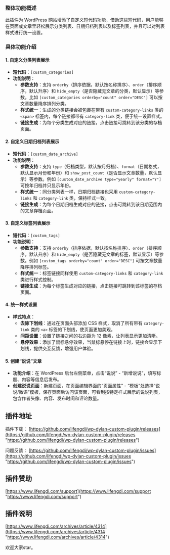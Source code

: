 ### 整体功能概述
此插件为 WordPress 网站增添了自定义短代码功能，借助这些短代码，用户能够在页面或文章里轻松展示分类列表、日期归档列表以及标签列表，并且可以对列表样式进行统一设置。

### 具体功能介绍

#### 1. 自定义分类列表展示
- **短代码**：`[custom_categories]`
- **功能说明**：
    - **参数支持**：支持 `orderby`（排序依据，默认按名称排序）、`order`（排序顺序，默认升序）和 `hide_empty`（是否隐藏无文章的分类，默认显示）等参数。比如 `[custom_categories orderby="count" order="DESC"]` 可以按文章数量降序排列分类。
    - **样式统一**：生成的分类链接会被包裹在带有 `custom-category-links` 类的 `<span>` 标签内，每个链接都带有 `category-link` 类，便于统一设置样式。
    - **链接生成**：为每个分类生成对应的链接，点击链接可跳转到该分类的存档页面。

#### 2. 自定义日期归档列表展示
- **短代码**：`[custom_date_archive]`
- **功能说明**：
    - **参数支持**：支持 `type`（归档类型，默认按月归档）、`format`（日期格式，默认显示月份和年份）和 `show_post_count`（是否显示文章数量，默认显示）等参数。例如 `[custom_date_archive type="yearly" format="Y"]` 可按年归档并只显示年份。
    - **样式统一**：同分类列表一样，日期归档链接也采用 `custom-category-links` 和 `category-link` 类，保持样式一致。
    - **链接生成**：为每个日期归档生成对应的链接，点击可跳转到该日期范围内的文章存档页面。

#### 3. 自定义标签列表展示
- **短代码**：`[custom_tags]`
- **功能说明**：
    - **参数支持**：支持 `orderby`（排序依据，默认按名称排序）、`order`（排序顺序，默认升序）和 `hide_empty`（是否隐藏无文章的标签，默认显示）等参数。例如 `[custom_tags orderby="count" order="DESC"]` 可按文章数量降序排列标签。
    - **样式统一**：标签链接同样使用 `custom-category-links` 和 `category-link` 类进行样式控制。
    - **链接生成**：为每个标签生成对应的链接，点击链接可跳转到该标签的存档页面。

#### 4. 统一样式设置
- **样式特点**：
    - **去除下划线**：通过在页面头部添加 CSS 样式，取消了所有带有 `category-link` 类的 `<a>` 标签的下划线，使页面更加美观。
    - **间距设置**：设置了链接之间的右边距为 12 像素，让列表显示更加清晰。
    - **悬停效果**：添加了鼠标悬停效果，当鼠标悬停在链接上时，链接会显示下划线，提供交互反馈，增强用户体验。

#### 5. 创建“说说”文章
- **功能介绍**：在 WordPress 后台左侧菜单，点击“说说” - “新增说说”，填写标题、内容等信息后发布。
- **创建说说页面**：新建页面，在页面编辑界面的“页面属性” - “模板”处选择“说说/微语”模板，保存页面后访问该页面，可看到按特定样式展示的说说列表，包含作者头像、内容、发布时间和评论数量。 

## 插件地址
插件下载：
[https://github.com/lifengdi/wp-dylan-custom-plugin/releases](https://github.com/lifengdi/wp-dylan-custom-plugin/releases "https://github.com/lifengdi/wp-dylan-custom-plugin/releases")

问题反馈：
[https://github.com/lifengdi/wp-dylan-custom-plugin/issues](https://github.com/lifengdi/wp-dylan-custom-plugin/issues "https://github.com/lifengdi/wp-dylan-custom-plugin/issues")


## 插件赞助
[https://www.lifengdi.com/support](https://www.lifengdi.com/support "https://www.lifengdi.com/support")

## 插件说明
[https://www.lifengdi.com/archives/article/4314](https://www.lifengdi.com/archives/article/4314 "https://www.lifengdi.com/archives/article/4314")

欢迎大家star。